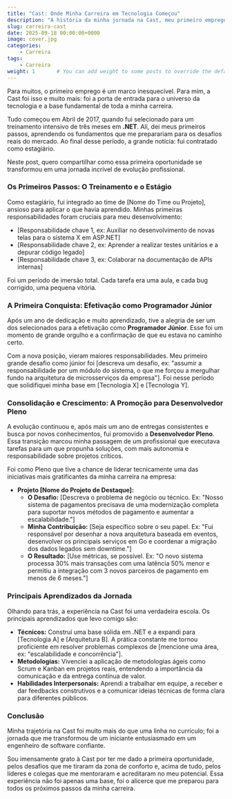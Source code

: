 ```yaml
---
title: "Cast: Onde Minha Carreira em Tecnologia Começou"
description: "A história da minha jornada na Cast, meu primeiro emprego na área de tecnologia. Do treinamento em .NET à promoção para Desenvolvedor Pleno, uma trajetória de aprendizado e crescimento."
slug: carreira-cast
date: 2025-09-18 00:00:00+0000
image: cover.jpg
categories:
    - Carreira
tags:
    - Carreira
weight: 1       # You can add weight to some posts to override the default sorting (date descending)
---
```


Para muitos, o primeiro emprego é um marco inesquecível. Para mim, a Cast foi isso e muito mais: foi a porta de entrada para o universo da tecnologia e a base fundamental de toda a minha carreira.

Tudo começou em Abril de 2017, quando fui selecionado para um treinamento intensivo de três meses em **.NET**. Ali, dei meus primeiros passos, aprendendo os fundamentos que me preparariam para os desafios reais do mercado. Ao final desse período, a grande notícia: fui contratado como estagiário.

Neste post, quero compartilhar como essa primeira oportunidade se transformou em uma jornada incrível de evolução profissional.

### Os Primeiros Passos: O Treinamento e o Estágio

Como estagiário, fui integrado ao time de [Nome do Time ou Projeto], ansioso para aplicar o que havia aprendido. Minhas primeiras responsabilidades foram cruciais para meu desenvolvimento:

* [Responsabilidade chave 1, ex: Auxiliar no desenvolvimento de novas telas para o sistema X em ASP.NET]
* [Responsabilidade chave 2, ex: Aprender a realizar testes unitários e a depurar código legado]
* [Responsabilidade chave 3, ex: Colaborar na documentação de APIs internas]

Foi um período de imersão total. Cada tarefa era uma aula, e cada bug corrigido, uma pequena vitória.

### A Primeira Conquista: Efetivação como Programador Júnior

Após um ano de dedicação e muito aprendizado, tive a alegria de ser um dos selecionados para a efetivação como **Programador Júnior**. Esse foi um momento de grande orgulho e a confirmação de que eu estava no caminho certo.

Com a nova posição, vieram maiores responsabilidades. Meu primeiro grande desafio como júnior foi [descreva um desafio, ex: "assumir a responsabilidade por um módulo do sistema, o que me forçou a mergulhar fundo na arquitetura de microsserviços da empresa"]. Foi nesse período que solidifiquei minha base em [Tecnologia X] e [Tecnologia Y].

### Consolidação e Crescimento: A Promoção para Desenvolvedor Pleno

A evolução continuou e, após mais um ano de entregas consistentes e busca por novos conhecimentos, fui promovido a **Desenvolvedor Pleno**. Essa transição marcou minha passagem de um profissional que executava tarefas para um que propunha soluções, com mais autonomia e responsabilidade sobre projetos críticos.

Foi como Pleno que tive a chance de liderar tecnicamente uma das iniciativas mais gratificantes da minha carreira na empresa:

* **Projeto [Nome do Projeto de Destaque]:**
    * **O Desafio:** [Descreva o problema de negócio ou técnico. Ex: "Nosso sistema de pagamentos precisava de uma modernização completa para suportar novos métodos de pagamento e aumentar a escalabilidade."]
    * **Minha Contribuição:** [Seja específico sobre o seu papel. Ex: "Fui responsável por desenhar a nova arquitetura baseada em eventos, desenvolver os principais serviços em Go e coordenar a migração dos dados legados sem downtime."]
    * **O Resultado:** [Use métricas, se possível. Ex: "O novo sistema processa 30% mais transações com uma latência 50% menor e permitiu a integração com 3 novos parceiros de pagamento em menos de 6 meses."]

### Principais Aprendizados da Jornada

Olhando para trás, a experiência na Cast foi uma verdadeira escola. Os principais aprendizados que levo comigo são:

* **Técnicos:** Construí uma base sólida em .NET e a expandi para [Tecnologia A] e [Arquitetura B]. A prática constante me tornou proficiente em resolver problemas complexos de [mencione uma área, ex: "escalabilidade e concorrência"].
* **Metodologias:** Vivenciei a aplicação de metodologias ágeis como Scrum e Kanban em projetos reais, entendendo a importância da comunicação e da entrega contínua de valor.
* **Habilidades Interpersonais:** Aprendi a trabalhar em equipe, a receber e dar feedbacks construtivos e a comunicar ideias técnicas de forma clara para diferentes públicos.

### Conclusão

Minha trajetória na Cast foi muito mais do que uma linha no currículo; foi a jornada que me transformou de um iniciante entusiasmado em um engenheiro de software confiante.

Sou imensamente grato à Cast por ter me dado a primeira oportunidade, pelos desafios que me tiraram da zona de conforto e, acima de tudo, pelos líderes e colegas que me mentoraram e acreditaram no meu potencial. Essa experiência não foi apenas uma base, foi o alicerce que me preparou para todos os próximos passos da minha carreira.

